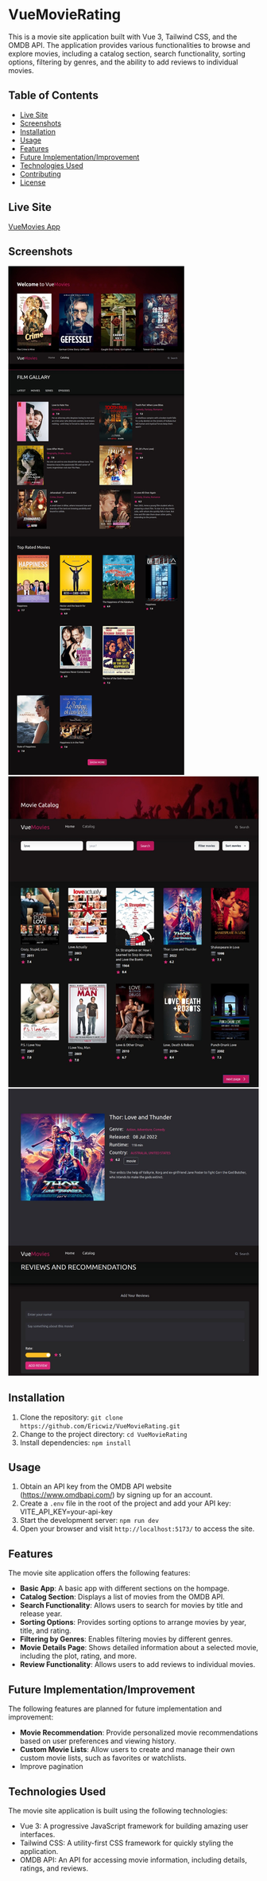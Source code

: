 # VueMovieRating

This is a movie site application built with Vue 3, Tailwind CSS, and the OMDB API. The application provides various functionalities to browse and explore movies, including a catalog section, search functionality, sorting options, filtering by genres, and the ability to add reviews to individual movies.

## Table of Contents

- [Live Site](#live-site)
- [Screenshots](#screenshots)
- [Installation](#installation)
- [Usage](#usage)
- [Features](#features)
- [Future Implementation/Improvement](#future-implementationimprovement)
- [Technologies Used](#technologies-used)
- [Contributing](#contributing)
- [License](#license)

## Live Site

[VueMovies App](https://kings-vue-movies.netlify.app/)

## Screenshots

![VueMovies App Home Page](./public/vueMovies4.jpeg)
![VueMovies App Catalog Page](./public/vueMovies3.jpeg)
![VueMovies App Movie Details Page](./public/vueMovies1.jpeg)

## Installation

1. Clone the repository: `git clone https://github.com/Ericwiz/VueMovieRating.git`
2. Change to the project directory: `cd VueMovieRating`
3. Install dependencies: `npm install`

## Usage

1. Obtain an API key from the OMDB API website (https://www.omdbapi.com/) by signing up for an account.
2. Create a `.env` file in the root of the project and add your API key:             VITE_API_KEY=your-api-key
3. Start the development server: `npm run dev`
4. Open your browser and visit `http://localhost:5173/` to access the site.

## Features

The movie site application offers the following features:

- **Basic App**: A basic app with different sections on the hompage.
- **Catalog Section**: Displays a list of movies from the OMDB API.
- **Search Functionality**: Allows users to search for movies by title and release year.
- **Sorting Options**: Provides sorting options to arrange movies by year, title, and rating.
- **Filtering by Genres**: Enables filtering movies by different genres.
- **Movie Details Page**: Shows detailed information about a selected movie, including the plot, rating, and more.
- **Review Functionality**: Allows users to add reviews to individual movies.

## Future Implementation/Improvement

The following features are planned for future implementation and improvement:

- **Movie Recommendation**: Provide personalized movie recommendations based on user preferences and viewing history.
- **Custom Movie Lists**: Allow users to create and manage their own custom movie lists, such as favorites or watchlists.
- Improve pagination


## Technologies Used

The movie site application is built using the following technologies:

- Vue 3: A progressive JavaScript framework for building amazing user interfaces.
- Tailwind CSS: A utility-first CSS framework for quickly styling the application.
- OMDB API: An API for accessing movie information, including details, ratings, and reviews.




